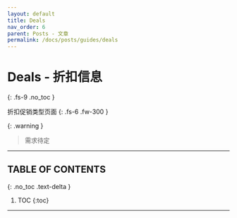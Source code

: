 ```yaml
---
layout: default
title: Deals
nav_order: 6
parent: Posts - 文章
permalink: /docs/posts/guides/deals
---
```


# Deals - 折扣信息
{: .fs-9 .no_toc }

折扣促销类型页面
{: .fs-6 .fw-300 }

{: .warning }
> 需求待定

---

## TABLE OF CONTENTS
{: .no_toc .text-delta }

1. TOC
{:toc}

---
